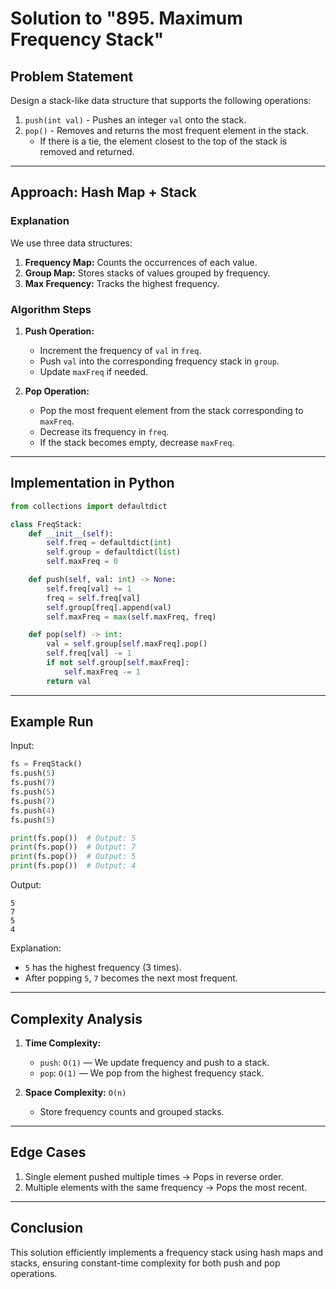 # Solution to "895. Maximum Frequency Stack"

## Problem Statement

Design a stack-like data structure that supports the following operations:

1. `push(int val)` - Pushes an integer `val` onto the stack.
2. `pop()` - Removes and returns the most frequent element in the stack.
    - If there is a tie, the element closest to the top of the stack is removed and returned.

---

## Approach: Hash Map + Stack

### Explanation

We use three data structures:

1. **Frequency Map:** Counts the occurrences of each value.
2. **Group Map:** Stores stacks of values grouped by frequency.
3. **Max Frequency:** Tracks the highest frequency.

### Algorithm Steps

1. **Push Operation:**
    
    - Increment the frequency of `val` in `freq`.
    - Push `val` into the corresponding frequency stack in `group`.
    - Update `maxFreq` if needed.
2. **Pop Operation:**
    
    - Pop the most frequent element from the stack corresponding to `maxFreq`.
    - Decrease its frequency in `freq`.
    - If the stack becomes empty, decrease `maxFreq`.

---

## Implementation in Python

```python
from collections import defaultdict

class FreqStack:
    def __init__(self):
        self.freq = defaultdict(int)
        self.group = defaultdict(list)
        self.maxFreq = 0

    def push(self, val: int) -> None:
        self.freq[val] += 1
        freq = self.freq[val]
        self.group[freq].append(val)
        self.maxFreq = max(self.maxFreq, freq)

    def pop(self) -> int:
        val = self.group[self.maxFreq].pop()
        self.freq[val] -= 1
        if not self.group[self.maxFreq]:
            self.maxFreq -= 1
        return val
```

---

## Example Run

Input:

```python
fs = FreqStack()
fs.push(5)
fs.push(7)
fs.push(5)
fs.push(7)
fs.push(4)
fs.push(5)

print(fs.pop())  # Output: 5
print(fs.pop())  # Output: 7
print(fs.pop())  # Output: 5
print(fs.pop())  # Output: 4
```

Output:

```
5
7
5
4
```

Explanation:

- `5` has the highest frequency (3 times).
- After popping `5`, `7` becomes the next most frequent.

---

## Complexity Analysis

1. **Time Complexity:**
    
    - `push`: `O(1)` — We update frequency and push to a stack.
    - `pop`: `O(1)` — We pop from the highest frequency stack.
2. **Space Complexity:** `O(n)`
    
    - Store frequency counts and grouped stacks.

---

## Edge Cases

1. Single element pushed multiple times → Pops in reverse order.
2. Multiple elements with the same frequency → Pops the most recent.

---

## Conclusion

This solution efficiently implements a frequency stack using hash maps and stacks, ensuring constant-time complexity for both push and pop operations.